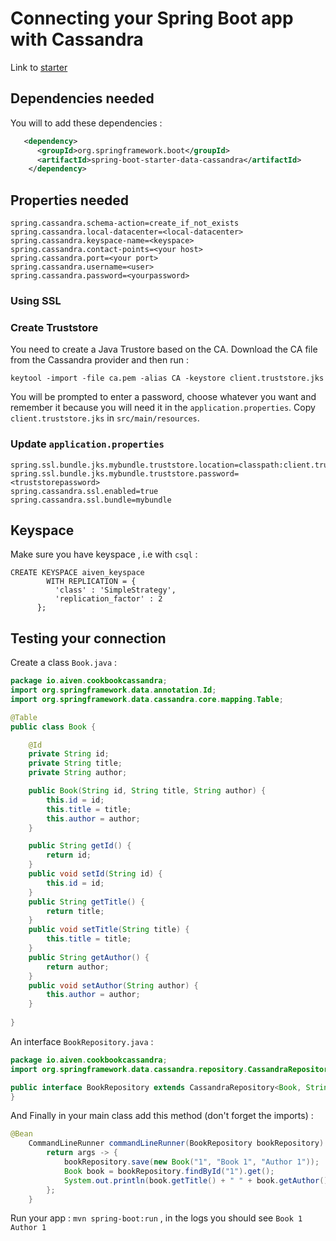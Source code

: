 # Connecting your Spring Boot app with Cassandra

Link to [starter](https://start.spring.io/#!type=maven-project&language=java&platformVersion=3.2.2&packaging=jar&jvmVersion=17&groupId=io.aiven&artifactId=cookbook-cassandra&name=cookbook-cassandra&description=Cookbook%20to%20connect%20Spring%20Boot%20to%20Cassandra&packageName=io.aiven.cookbook-cassandra&dependencies=data-cassandra)

## Dependencies needed 

You will to add these dependencies : 

```xml
   <dependency>
      <groupId>org.springframework.boot</groupId>
      <artifactId>spring-boot-starter-data-cassandra</artifactId>
    </dependency>
```

## Properties needed

```
spring.cassandra.schema-action=create_if_not_exists
spring.cassandra.local-datacenter=<local-datacenter>
spring.cassandra.keyspace-name=<keyspace>
spring.cassandra.contact-points=<your host>
spring.cassandra.port=<your port>
spring.cassandra.username=<user>
spring.cassandra.password=<yourpassword>
```

### Using SSL

### Create Truststore

You need to create a Java Trustore based on the CA. Download the CA file from the Cassandra provider and then run : 

```
keytool -import -file ca.pem -alias CA -keystore client.truststore.jks

```
You will be prompted to enter a password, choose whatever you want and remember it because you will need it in the `application.properties`. 
Copy `client.truststore.jks` in `src/main/resources`. 

### Update `application.properties`

```
spring.ssl.bundle.jks.mybundle.truststore.location=classpath:client.truststore.jks
spring.ssl.bundle.jks.mybundle.truststore.password=<truststorepassword>
spring.cassandra.ssl.enabled=true
spring.cassandra.ssl.bundle=mybundle
```

## Keyspace

Make sure you have keyspace , i.e with `csql` : 

```
CREATE KEYSPACE aiven_keyspace
        WITH REPLICATION = { 
          'class' : 'SimpleStrategy', 
          'replication_factor' : 2 
      };
```

## Testing your connection

Create a class `Book.java` : 

```java
package io.aiven.cookbookcassandra;
import org.springframework.data.annotation.Id;
import org.springframework.data.cassandra.core.mapping.Table;

@Table
public class Book {

    @Id
    private String id;
    private String title;
    private String author;

    public Book(String id, String title, String author) {
        this.id = id;
        this.title = title;
        this.author = author;
    }

    public String getId() {
        return id;
    }
    public void setId(String id) {
        this.id = id;
    }
    public String getTitle() {
        return title;
    }
    public void setTitle(String title) {
        this.title = title;
    }
    public String getAuthor() {
        return author;
    }
    public void setAuthor(String author) {
        this.author = author;
    }
    
}
```

An interface `BookRepository.java` : 

```java
package io.aiven.cookbookcassandra;
import org.springframework.data.cassandra.repository.CassandraRepository;

public interface BookRepository extends CassandraRepository<Book, String> {
}
```

And Finally in your main class add this method (don't forget the imports) : 

```java
@Bean
	CommandLineRunner commandLineRunner(BookRepository bookRepository) {
		return args -> {
			bookRepository.save(new Book("1", "Book 1", "Author 1"));
			Book book = bookRepository.findById("1").get();
			System.out.println(book.getTitle() + " " + book.getAuthor());
		};
	}
```

Run your app : `mvn spring-boot:run` , in the logs you should see `Book 1 Author 1`
